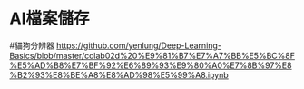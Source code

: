 # AI檔案儲存

#貓狗分辨器
https://github.com/yenlung/Deep-Learning-Basics/blob/master/colab02d%20%E9%81%B7%E7%A7%BB%E5%BC%8F%E5%AD%B8%E7%BF%92%E6%89%93%E9%80%A0%E7%8B%97%E8%B2%93%E8%BE%A8%E8%AD%98%E5%99%A8.ipynb
